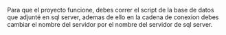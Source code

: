 Para que el proyecto funcione, debes correr el script de la base de datos que adjunté en sql server, ademas de ello en la cadena de conexion debes cambiar el nombre del servidor por el nombre del servidor de sql server.
